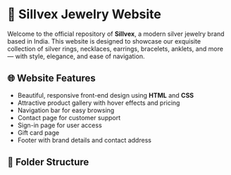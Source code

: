 # 💎 Sillvex Jewelry Website

Welcome to the official repository of **Sillvex**, a modern silver jewelry brand based in India. This website is designed to showcase our exquisite collection of silver rings, necklaces, earrings, bracelets, anklets, and more — with style, elegance, and ease of navigation.

## 🌐 Website Features

- Beautiful, responsive front-end design using **HTML** and **CSS**
- Attractive product gallery with hover effects and pricing
- Navigation bar for easy browsing
- Contact page for customer support
- Sign-in page for user access
- Gift card page
- Footer with brand details and contact address

## 📁 Folder Structure
